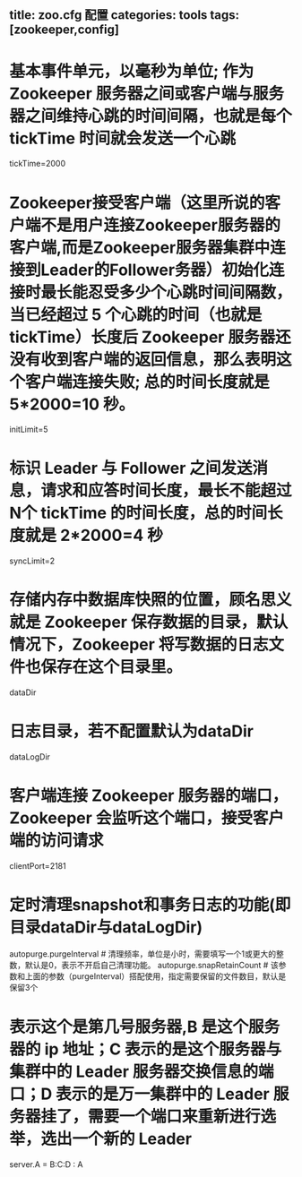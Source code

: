 title: zoo.cfg 配置
categories: tools
tags: [zookeeper,config]
---
# 基本事件单元，以毫秒为单位; 作为 Zookeeper 服务器之间或客户端与服务器之间维持心跳的时间间隔，也就是每个 tickTime 时间就会发送一个心跳
tickTime=2000

# Zookeeper接受客户端（这里所说的客户端不是用户连接Zookeeper服务器的客户端,而是Zookeeper服务器集群中连接到Leader的Follower务器）初始化连接时最长能忍受多少个心跳时间间隔数，当已经超过 5 个心跳的时间（也就是tickTime）长度后 Zookeeper 服务器还没有收到客户端的返回信息，那么表明这个客户端连接失败; 总的时间长度就是 5*2000=10 秒。
initLimit=5

# 标识 Leader 与 Follower 之间发送消息，请求和应答时间长度，最长不能超过N个 tickTime 的时间长度，总的时间长度就是 2*2000=4 秒
syncLimit=2

# 存储内存中数据库快照的位置，顾名思义就是 Zookeeper 保存数据的目录，默认情况下，Zookeeper 将写数据的日志文件也保存在这个目录里。
dataDir

# 日志目录，若不配置默认为dataDir
dataLogDir

# 客户端连接 Zookeeper 服务器的端口，Zookeeper 会监听这个端口，接受客户端的访问请求
clientPort=2181

# 定时清理snapshot和事务日志的功能(即目录dataDir与dataLogDir)
autopurge.purgeInterval # 清理频率，单位是小时，需要填写一个1或更大的整数，默认是0，表示不开启自己清理功能。
autopurge.snapRetainCount   # 该参数和上面的参数（purgeInterval）搭配使用，指定需要保留的文件数目，默认是保留3个

# 表示这个是第几号服务器,B 是这个服务器的 ip 地址；C 表示的是这个服务器与集群中的 Leader 服务器交换信息的端口；D 表示的是万一集群中的 Leader 服务器挂了，需要一个端口来重新进行选举，选出一个新的 Leader
server.A = B:C:D : A 
